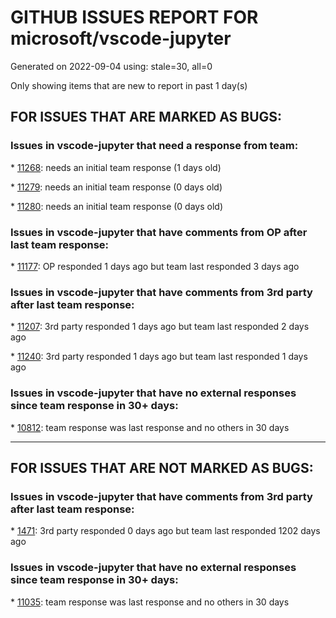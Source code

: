 
# GITHUB ISSUES REPORT FOR microsoft/vscode-jupyter


Generated on 2022-09-04 using: stale=30, all=0


Only showing items that are new to report in past 1 day(s)


## FOR ISSUES THAT ARE MARKED AS BUGS:


### Issues in vscode-jupyter that need a response from team:


\* [11268](https://github.com/microsoft/vscode-jupyter/issues/11268 "Interactive Window can't connect to the conda environment after the latest update"): needs an initial team response (1 days old)

\* [11279](https://github.com/microsoft/vscode-jupyter/issues/11279 "Error traces opened in text editor are not readable"): needs an initial team response (0 days old)

\* [11280](https://github.com/microsoft/vscode-jupyter/issues/11280 "Cell line numbers not rendered when switching tabs"): needs an initial team response (0 days old)

### Issues in vscode-jupyter that have comments from OP after last team response:


\* [11177](https://github.com/microsoft/vscode-jupyter/issues/11177 "Jupyter processes persist after closing VS-Code on Remote SSH"): OP responded 1 days ago but team last responded 3 days ago

### Issues in vscode-jupyter that have comments from 3rd party after last team response:


\* [11207](https://github.com/microsoft/vscode-jupyter/issues/11207 "Jupyter fails to activate conda environment on remote SSH"): 3rd party responded 1 days ago but team last responded 2 days ago

\* [11240](https://github.com/microsoft/vscode-jupyter/issues/11240 "xeus-sqlite kernel not in the list of kernels"): 3rd party responded 1 days ago but team last responded 1 days ago

### Issues in vscode-jupyter that have no external responses since team response in 30+ days:


\* [10812](https://github.com/microsoft/vscode-jupyter/issues/10812 "Support vega"): team response was last response and no others in 30 days

---

## FOR ISSUES THAT ARE NOT MARKED AS BUGS:


### Issues in vscode-jupyter that have comments from 3rd party after last team response:


\* [1471](https://github.com/microsoft/vscode-jupyter/issues/1471 "Auto-detect code blocks around the cursor location. Shift-enter executes the entire block"): 3rd party responded 0 days ago but team last responded 1202 days ago

### Issues in vscode-jupyter that have no external responses since team response in 30+ days:


\* [11035](https://github.com/microsoft/vscode-jupyter/issues/11035 "Hope to support Jupyter runtime completion in Python interactive scripts"): team response was last response and no others in 30 days
